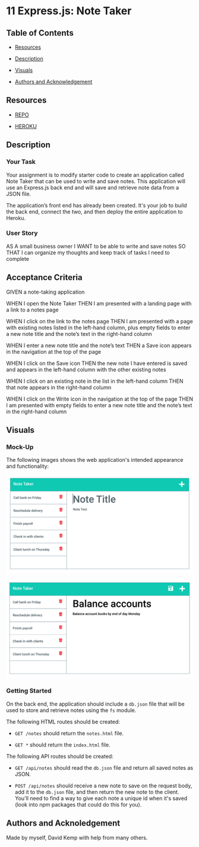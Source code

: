 # 11 Express.js: Note Taker

## Table of Contents

- [Resources](#resources)

- [Description](#description)

- [Visuals](#visuals)

- [Authors and Acknowledgement](#authors-and-acknowledgement)

## Resources

- [REPO](https://github.com/okdavekk/note-taker)

- [HEROKU](https://intense-garden-19677.herokuapp.com/)

## Description
### Your Task
Your assignment is to modify starter code to create an application called Note Taker that can be used to write and save notes. This application will use an Express.js back end and will save and retrieve note data from a JSON file.

The application’s front end has already been created. It's your job to build the back end, connect the two, and then deploy the entire application to Heroku.

### User Story
AS A small business owner I WANT to be able to write and save notes
SO THAT I can organize my thoughts and keep track of tasks I need to complete

## Acceptance Criteria
GIVEN a note-taking application

WHEN I open the Note Taker THEN I am presented with a landing page with a link to a notes page

WHEN I click on the link to the notes page THEN I am presented with a page with existing notes listed in the left-hand column, plus empty fields to enter a new note title and the note’s text in the right-hand column

WHEN I enter a new note title and the note’s text THEN a Save icon appears in the navigation at the top of the page

WHEN I click on the Save icon THEN the new note I have entered is saved and appears in the left-hand column with the other existing notes

WHEN I click on an existing note in the list in the left-hand column THEN that note appears in the right-hand column

WHEN I click on the Write icon in the navigation at the top of the page THEN I am presented with empty fields to enter a new note title and the note’s text in the right-hand column

## Visuals
### Mock-Up
The following images shows the web application's intended appearance and functionality:

![Existing notes are listed in the left-hand column with empty fields on the right-hand side for the new note’s title and text.](./Assets/11-express-homework-demo-01.png)

![Note titled “Balance accounts” reads, “Balance account books by end of day Monday,” with other notes listed on the left.](./Assets/11-express-homework-demo-02.png)


### Getting Started
On the back end, the application should include a `db.json` file that will be used to store and retrieve notes using the `fs` module.

The following HTML routes should be created:

* `GET /notes` should return the `notes.html` file.

* `GET *` should return the `index.html` file.

The following API routes should be created:

* `GET /api/notes` should read the `db.json` file and return all saved notes as JSON.

* `POST /api/notes` should receive a new note to save on the request body, add it to the `db.json` file, and then return the new note to the client. You'll need to find a way to give each note a unique id when it's saved (look into npm packages that could do this for you).


## Authors and Acknoledgement
Made by myself, David Kemp with help from many others.

